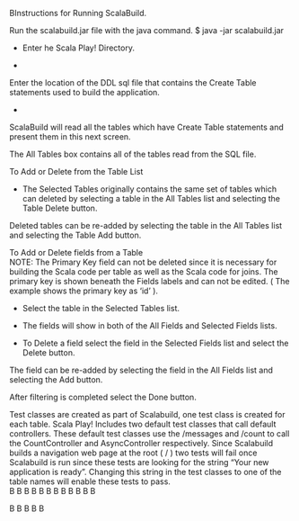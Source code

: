BInstructions for Running ScalaBuild.


Run the scalabuild.jar file with the java command. 
$ java -jar scalabuild.jar

* Enter he Scala Play! Directory. 





* 























Enter the location of the DDL sql file that contains the Create Table statements used to build the application.



* 













ScalaBuild will read all the tables which have Create Table statements and present them in this next screen.

The All Tables box contains all of the tables read from the SQL file.   














































To Add or Delete from the Table List
* The Selected Tables originally contains the same set of tables which can deleted by selecting a table in the All Tables list and selecting the Table Delete button.















































Deleted tables can be re-added by selecting the table in the All Tables list and selecting the Table Add button.











































To Add or Delete fields from a Table\
NOTE:   The Primary Key field can not be deleted since it is necessary for building the Scala code per table as well as the Scala code for joins.     The primary key is shown beneath the Fields labels and can not be edited.   ( The example shows the primary key as ‘id’ ). 
* Select the table in the Selected Tables list.
* The fields will show in both of the All Fields and Selected Fields lists.













































* To Delete a field select the field in the Selected Fields list and select the Delete button.




































































The field can be re-added by selecting the field in the All Fields list and selecting the Add button.


















































































After filtering is completed select the Done button.  




Test classes are created as part of Scalabuild, one test class is created for each table.     Scala Play! Includes two default test classes that call default controllers.     These default test classes use the /messages and /count to call the CountController and AsyncController respectively.   Since Scalabuild builds a navigation web page at the root ( / )   two tests will fail once Scalabuild is run since these tests are looking for the string “Your new application is ready”.    Changing this string in the test classes to one of the table names will enable these tests to pass.   
B
B
B
B
B
B
B
B
B
B
B
B

B
B
B
B
B

